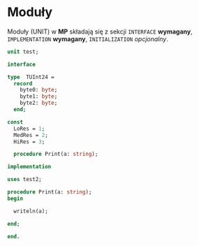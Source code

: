 # Moduły

Moduły (UNIT) w **MP** składają się z sekcji `INTERFACE` **wymagany**, `IMPLEMENTATION` **wymagany**, `INITIALIZATION` *opcjonalny*.

```pascal
unit test;

interface

type  TUInt24 =
  record
    byte0: byte;
    byte1: byte;
    byte2: byte;
  end;

const
  LoRes = 1;
  MedRes = 2;
  HiRes = 3;

  procedure Print(a: string);

implementation

uses test2;

procedure Print(a: string);
begin

  writeln(a);

end;

end.
```